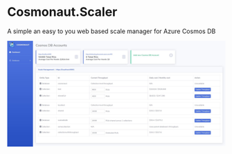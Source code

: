 # Cosmonaut.Scaler
A simple an easy to you web based scale manager for Azure Cosmos DB

![](imgs/landingpage.JPG)
